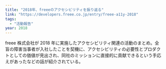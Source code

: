```yaml
---
title: "2018年、freeeのアクセシビリティを振り返る"
link: "https://developers.freee.co.jp/entry/freee-a11y-2018"
tags:
  - "活動報告"
year: 2018
---
```


freee 株式会社が 2018 年に実施したアクセシビリティ関連の活動のまとめ。全盲の障害当事者が入社したことを契機に、アクセシビリティの必要性とプロダクトとしての価値が見出され、同社のミッションに直接的に貢献できるという手応えがあったなどの話が紹介されている。
